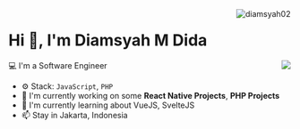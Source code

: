 <img align="right" src="https://komarev.com/ghpvc/?username=diamsyah02" alt="diamsyah02" />

<h1>Hi 👋, I'm Diamsyah M Dida</h1>

<img align="right" src="https://github-readme-stats.vercel.app/api?username=diamsyah02&show_icons=false">

💻 I'm a Software Engineer

- ⚙️ Stack: ``JavaScript``, ``PHP``
- 🏢 I'm currently working on some **React Native Projects**, **PHP Projects**
- 🌱 I'm currently learning about VueJS, SvelteJS
- 📫 Stay in Jakarta, Indonesia

